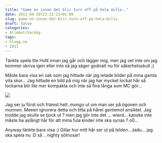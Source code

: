 ```yaml
---
title: "Game on innan det blir turn off på hela milla.."
date: 2011-04-16T23:31:21+01:00
slug: game-on-innan-det-blir-turn-off-pa-hela-milla
draft: false
categories:
- Allmänt/Vardag
tags:
- blogg.se
- 2011
---
```

Tänkte spela lite HoN innan jag går och lägger mig, men jag vet inte om jag kommer skriva igen eller inte så jag säger godnatt nu för säkerhetsskull ;)  
  
Måste bara visa en sak som jag hittade när jag letade bilder på mina gamla vita skor... Jag hittade en bild på mig när jag har mycket lockat hår så lockarna blir lite mer kompakta och inte så fina långa som MC gör...  
  
  
![](/assets/images/blogg.se/img_3047_143299850.jpg)  
  
Jag ser ju först och främst helt..mongo ut om man ser på ögonen och munnen. Meeen ignorera detta och titta på håret gentemot ansiktet. Jag trodde jag skulle se tjock ut ? men jag gör inte det ... wierd... kanske inte måste ha aslångt hår för att mina fula kinder inte ska synas ? o0...  
  
  
Anyway tänkte bara visa :) Gillar hur mitt hår ser ut på bilden.. Jadu... jag ska spela nu :D så .. nighty sötnosar!